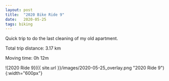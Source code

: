 ```yaml
---
layout: post
title:  "2020 Bike Ride 9"
date:   2020-05-25
tags: biking
---
```


Quick trip to do the last cleaning of my old apartment.

Total trip distance: 3.17 km

Moving time: 0h 12m

![2020 Ride 9]({{ site.url }}/images/2020-05-25_overlay.png "2020 Ride 9"){:width="600px"}
